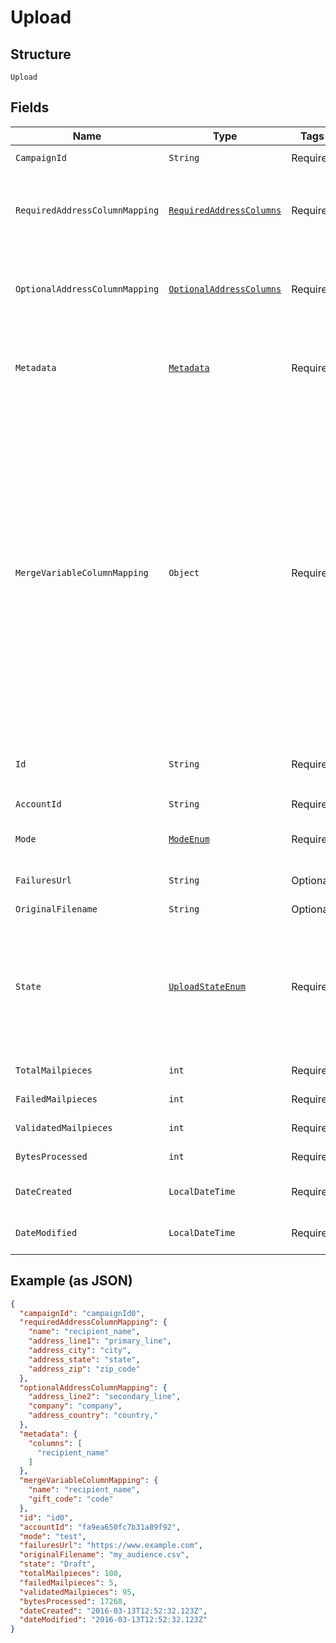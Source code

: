 
# Upload

## Structure

`Upload`

## Fields

| Name | Type | Tags | Description | Getter | Setter |
|  --- | --- | --- | --- | --- | --- |
| `CampaignId` | `String` | Required | **Constraints**: *Pattern*: `^cmp_[a-zA-Z0-9]+$` | String getCampaignId() | setCampaignId(String campaignId) |
| `RequiredAddressColumnMapping` | [`RequiredAddressColumns`](../../doc/models/required-address-columns.md) | Required | The mapping of column headers in your file to Lob-required fields for the resource created. See our <a href="https://help.lob.com/print-and-mail/building-a-mail-strategy/campaign-or-triggered-sends/campaign-audience-guide#required-columns-2" target="_blank">Campaign Audience Guide</a> for additional details. | RequiredAddressColumns getRequiredAddressColumnMapping() | setRequiredAddressColumnMapping(RequiredAddressColumns requiredAddressColumnMapping) |
| `OptionalAddressColumnMapping` | [`OptionalAddressColumns`](../../doc/models/optional-address-columns.md) | Required | The mapping of column headers in your file to Lob-optional fields for the resource created. See our <a href="https://help.lob.com/print-and-mail/building-a-mail-strategy/campaign-or-triggered-sends/campaign-audience-guide#optional-columns-3" target="_blank">Campaign Audience Guide</a> for additional details. | OptionalAddressColumns getOptionalAddressColumnMapping() | setOptionalAddressColumnMapping(OptionalAddressColumns optionalAddressColumnMapping) |
| `Metadata` | [`Metadata`](../../doc/models/metadata.md) | Required | The list of column headers in your file as an array that you want as metadata associated with each mailpiece. See our <a href="https://help.lob.com/print-and-mail/building-a-mail-strategy/campaign-or-triggered-sends/campaign-audience-guide#required-columns-2" target="_blank">Campaign Audience Guide</a> for additional details. | Metadata getMetadata() | setMetadata(Metadata metadata) |
| `MergeVariableColumnMapping` | `Object` | Required | The mapping of column headers in your file to the merge variables present in your creative. See our <a href="https://help.lob.com/print-and-mail/building-a-mail-strategy/campaign-or-triggered-sends/campaign-audience-guide#step-3-map-merge-variable-data-if-applicable-7" target="_blank">Campaign Audience Guide</a> for additional details. <br />If a merge variable has the same "name" as a "key" in the `requiredAddressColumnMapping` or `optionalAddressColumnMapping` objects, then they **CANNOT** have a different value in this object. If a different value is provided, then when the campaign is processing it will get overwritten with the mapped value present in the `requiredAddressColumnMapping` or `optionalAddressColumnMapping` objects. If using customized QR code redirect from the Audience file, then a `qr_code_redirect_url` must be mapped to the column header as used in the CSV. | Object getMergeVariableColumnMapping() | setMergeVariableColumnMapping(Object mergeVariableColumnMapping) |
| `Id` | `String` | Required | Unique identifier prefixed with `upl_`.<br>**Constraints**: *Pattern*: `^upl_[a-zA-Z0-9]+$` | String getId() | setId(String id) |
| `AccountId` | `String` | Required | Account ID that made the request | String getAccountId() | setAccountId(String accountId) |
| `Mode` | [`ModeEnum`](../../doc/models/mode-enum.md) | Required | The environment in which the mailpieces were created. Today, will only be `live`. | ModeEnum getMode() | setMode(ModeEnum mode) |
| `FailuresUrl` | `String` | Optional | Url where your campaign mailpiece failures can be retrieved | String getFailuresUrl() | setFailuresUrl(String failuresUrl) |
| `OriginalFilename` | `String` | Optional | Filename of the upload | String getOriginalFilename() | setOriginalFilename(String originalFilename) |
| `State` | [`UploadStateEnum`](../../doc/models/upload-state-enum.md) | Required | The `state` property on the `upload` object. As the file is processed, the `state` will change from `Ready for Validation` to `Validating` and then will be either `Scheduled` (successfully processed) or `Errored` (Unsuccessfully processed).<br>**Default**: `UploadStateEnum.DRAFT` | UploadStateEnum getState() | setState(UploadStateEnum state) |
| `TotalMailpieces` | `int` | Required | Total number of recipients for the campaign | int getTotalMailpieces() | setTotalMailpieces(int totalMailpieces) |
| `FailedMailpieces` | `int` | Required | Number of mailpieces that failed to create | int getFailedMailpieces() | setFailedMailpieces(int failedMailpieces) |
| `ValidatedMailpieces` | `int` | Required | Number of mailpieces that were successfully created | int getValidatedMailpieces() | setValidatedMailpieces(int validatedMailpieces) |
| `BytesProcessed` | `int` | Required | Number of bytes processed in your CSV | int getBytesProcessed() | setBytesProcessed(int bytesProcessed) |
| `DateCreated` | `LocalDateTime` | Required | A timestamp in ISO 8601 format of the date the upload was created | LocalDateTime getDateCreated() | setDateCreated(LocalDateTime dateCreated) |
| `DateModified` | `LocalDateTime` | Required | A timestamp in ISO 8601 format of the date the upload was last modified | LocalDateTime getDateModified() | setDateModified(LocalDateTime dateModified) |

## Example (as JSON)

```json
{
  "campaignId": "campaignId0",
  "requiredAddressColumnMapping": {
    "name": "recipient_name",
    "address_line1": "primary_line",
    "address_city": "city",
    "address_state": "state",
    "address_zip": "zip_code"
  },
  "optionalAddressColumnMapping": {
    "address_line2": "secondary_line",
    "company": "company",
    "address_country": "country,"
  },
  "metadata": {
    "columns": [
      "recipient_name"
    ]
  },
  "mergeVariableColumnMapping": {
    "name": "recipient_name",
    "gift_code": "code"
  },
  "id": "id0",
  "accountId": "fa9ea650fc7b31a89f92",
  "mode": "test",
  "failuresUrl": "https://www.example.com",
  "originalFilename": "my_audience.csv",
  "state": "Draft",
  "totalMailpieces": 100,
  "failedMailpieces": 5,
  "validatedMailpieces": 95,
  "bytesProcessed": 17268,
  "dateCreated": "2016-03-13T12:52:32.123Z",
  "dateModified": "2016-03-13T12:52:32.123Z"
}
```

